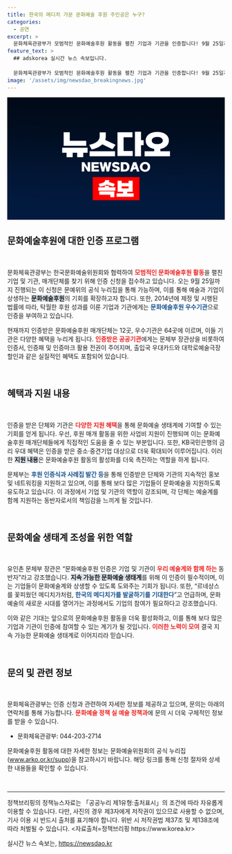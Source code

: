 ```yaml
---
title: 한국의 메디치 가문 문화예술 후원 주인공은 누구?
categories:
  - 공연
excerpt: >
  문화체육관광부가 모범적인 문화예술후원 활동을 펼친 기업과 기관을 인증합니다! 9월 25일까지 신청 가능하며, 인증 혜택으로는 장관상, 할인혜택, 사업비 지원 등이 제공됩니다. 예술과 기업의 동반자적 관계를 맺고 싶은 분들은 주목하세요!
feature_text: >
  ## adskorea 실시간 뉴스 속보입니다.

  문화체육관광부가 모범적인 문화예술후원 활동을 펼친 기업과 기관을 인증합니다! 9월 25일까지 신청 가능하며, 인증 혜택으로는 장관상, 할인혜택, 사업비 지원 등이 제공됩니다. 예술과 기업의 동반자적 관계를 맺고 싶은 분들은 주목하세요!
image: '/assets/img/newsdao_breakingnews.jpg'
---
```


<p><img src="/assets/img/newsdao_breakingnews.jpg" alt="adskorea 속보" /></p>

<h2 data-ke-size="size26">문화예술후원에 대한 인증 프로그램</h2>

<p data-ke-size="size16">&nbsp;</p>

<p>문화체육관광부는 한국문화예술위원회와 협력하여 <b><span style="color: #ee2323;">모범적인 문화예술후원 활동</span></b>을 펼친 기업 및 기관, 매개단체를 찾기 위해 인증 신청을 접수하고 있습니다. 오는 9월 25일까지 진행되는 이 신청은 문예위의 공식 누리집을 통해 가능하며, 이를 통해 예술과 기업이 상생하는 <b><span style="background-color: #21538527;">문화예술후원</span></b>의 기회를 확장하고자 합니다. 또한, 2014년에 제정 및 시행된 법률에 따라, 탁월한 후원 성과를 이룬 기업과 기관에게는 <b><span style="color: #1a5490;">문화예술후원 우수기관</span></b>으로 인증을 부여하고 있습니다.</p>

<p>현재까지 인증받은 문화예술후원 매개단체는 12곳, 우수기관은 64곳에 이르며, 이들 기관은 다양한 혜택을 누리게 됩니다. <b><span style="color: #ee2323;">인증받은 공공기관</span></b>에게는 문체부 장관상을 비롯하여 인증서, 인증패 및 인증마크 활용 전권이 주어지며, 출입국 우대카드와 대학로예술극장 할인과 같은 실질적인 혜택도 포함되어 있습니다.</p>

<p data-ke-size="size16">&nbsp;</p>

<h2 data-ke-size="size26">혜택과 지원 내용</h2>

<p data-ke-size="size16">&nbsp;</p>

<p>인증을 받은 단체와 기관은 <b><span style="color: #ee2323;">다양한 지원 혜택</span></b>을 통해 문화예술 생태계에 기여할 수 있는 기회를 얻게 됩니다. 우선, 후원 매개 활동을 위한 사업비 지원이 진행되며 이는 문화예술후원 매개단체들에게 직접적인 도움을 줄 수 있는 부분입니다. 또한, KB국민은행의 금리 우대 혜택은 인증을 받은 중소·중견기업 대상으로 더욱 확대되어 이루어집니다. 이러한 <b><span style="background-color: #21538527;">지원 내용</span></b>은 문화예술후원 활동의 활성화를 더욱 촉진하는 역할을 하게 됩니다.</p>

<p>문체부는 <b><span style="color: #1a5490;">후원 인증식과 사례집 발간 등</span></b>을 통해 인증받은 단체와 기관의 지속적인 홍보 및 네트워킹을 지원하고 있으며, 이를 통해 보다 많은 기업들이 문화예술을 지원하도록 유도하고 있습니다. 이 과정에서 기업 및 기관의 역할이 강조되며, 각 단체는 예술계를 함께 지원하는 동반자로서의 책임감을 느끼게 될 것입니다.</p>

<p data-ke-size="size16">&nbsp;</p>

<h2 data-ke-size="size26">문화예술 생태계 조성을 위한 역할</h2>

<p data-ke-size="size16">&nbsp;</p>

<p>유인촌 문체부 장관은 “문화예술후원 인증은 기업 및 기관이 <b><span style="color: #ee2323;">우리 예술계와 함께 하는</span></b> 동반자”라고 강조했습니다. <b><span style="background-color: #21538527;">지속 가능한 문화예술 생태계</span></b>를 위해 이 인증이 필수적이며, 이는 기업들이 문화예술계와 상생할 수 있도록 도와주는 기회가 됩니다. 또한, “르네상스를 꽃피웠던 메디치가처럼, <b><span style="color: #1a5490;">한국의 메디치가를 발굴하기를 기대한다</span></b>”고 언급하며, 문화예술의 새로운 시대를 열어가는 과정에서도 기업의 참여가 필요하다고 강조했습니다.</p>

<p>이와 같은 기대는 앞으로의 문화예술후원 활동을 더욱 활성화하고, 이를 통해 보다 많은 기업과 기관이 인증에 참여할 수 있는 계기가 될 것입니다. <b><span style="color: #ee2323;">이러한 노력이 모여</span></b> 결국 지속 가능한 문화예술 생태계로 이어지리라 믿습니다.</p>

<p data-ke-size="size16">&nbsp;</p>

<h2 data-ke-size="size26">문의 및 관련 정보</h2>

<p data-ke-size="size16">&nbsp;</p>

<p>문화체육관광부는 인증 신청과 관련하여 자세한 정보를 제공하고 있으며, 문의는 아래의 연락처를 통해 가능합니다. <b><span style="color: #ee2323;">문화예술 정책 실 예술 정책과</span></b>에 문의 시 더욱 구체적인 정보를 받을 수 있습니다. </p>

<ul>
  <li>문화체육관광부: 044-203-2714</li>
</ul>

<p>문화예술후원 활동에 대한 자세한 정보는 문화예술위원회의 공식 누리집(<a href="https://www.arko.or.kr/supp/">www.arko.or.kr/supp</a>)을 참고하시기 바랍니다. 해당 링크를 통해 신청 절차와 상세한 내용들을 확인할 수 있습니다. </p>

<p data-ke-size="size16">&nbsp;</p>

<hr />

<p data-ke-size="size16">정책브리핑의 정책뉴스자료는 「공공누리 제1유형:출처표시」의 조건에 따라 자유롭게 이용할 수 있습니다. 다만, 사진의 경우 제3자에게 저작권이 있으므로 사용할 수 없으며, 기사 이용 시 반드시 출처를 표기해야 합니다. 위반 시 저작권법 제37조 및 제138조에 따라 처벌될 수 있습니다. <자료출처=정책브리핑 https://www.korea.kr></p>
실시간 뉴스 속보는, <a href="https://newsdao.kr" rel="dofollow">https://newsdao.kr</a>


